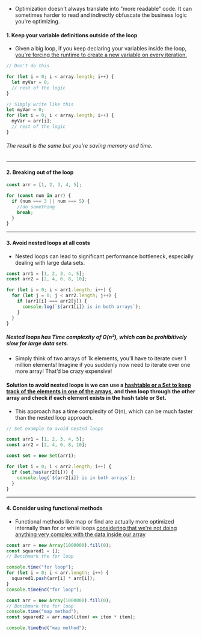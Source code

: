 - Optimization doesn't always translate into "more readable" code. It can sometimes harder to read and indirectly obfuscate the business logic you're optimizing.

#### 1. Keep your variable definitions outside of the loop

- Given a big loop, if you keep declaring your variables inside the loop, <u>you're forcing the runtime to create a new variable on every iteration.</u>

```js
// Don't do this

for (let i = 0; i < array.length; i++) {
  let myVar = 0;
  // rest of the logic
}
```

```js
// Simply write like this
let myVar = 0;
for (let i = 0; i < array.length; i++) {
  myVar = arr[i];
  // rest of the logic
}
```

###### The result is the same but you're saving memory and time.

---

#### 2. Breaking out of the loop

```js
const arr = [1, 2, 3, 4, 5];

for (const num in arr) {
  if (num === 3 || num === 5) {
    //do something
    break;
  }
}
```

---

#### 3. Avoid nested loops at all costs

- Nested loops can lead to significant performance bottleneck, especially dealing with large data sets.

```js
const arr1 = [1, 2, 3, 4, 5];
const arr2 = [2, 4, 6, 8, 10];

for (let i = 0; i < arr1.length; i++) {
  for (let j = 0; j < arr2.length; j++) {
    if (arr1[i] === arr2[j]) {
      console.log(`${arr1[i]} is in both arrays`);
    }
  }
}
```

##### Nested loops has Time complexity of O(n²), which can be prohibitively slow for large data sets.

- Simply think of two arrays of 1k elements, you’ll have to iterate over 1 million elements! Imagine if you suddenly now need to iterate over one more array! That’d be crazy expensive!

#### Solution to avoid nested loops is we can use a <u>hashtable or a Set to keep track of the elements in one of the arrays</u>, and then loop through the other array and check if each element exists in the hash table or Set.

- This approach has a time complexity of O(n), which can be much faster than the nested loop approach.

```js
// Set example to avoid nested loops

const arr1 = [1, 2, 3, 4, 5];
const arr2 = [2, 4, 6, 8, 10];

const set = new Set(arr1);

for (let i = 0; i < arr2.length; i++) {
  if (set.has(arr2[i])) {
    console.log(`${arr2[i]} is in both arrays`);
  }
}
```

---

#### 4. Consider using functional methods

- Functional methods like map or find are actually more optimized internally than for or while loops <u>considering that we're not doing anything very complex with the data inside our array</u>

```js
const arr = new Array(1000000).fill(0);
const squared1 = [];
// Benchmark the for loop

console.time("for loop");
for (let i = 0; i < arr.length; i++) {
  squared1.push(arr[i] * arr[i]);
}
console.timeEnd("for loop");
```

```js
const arr = new Array(1000000).fill(0);
// Benchmark the for loop
console.time("map method");
const squared2 = arr.map((item) => item * item);

console.timeEnd("map method");
```
